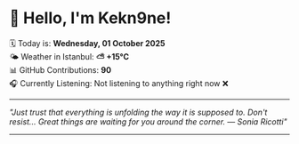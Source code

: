 # 👋 Hello, I'm Kekn9ne!

🗓️ Today is: **Wednesday, 01 October 2025**  
🌤️ Weather in Istanbul: **⛅️  +15°C**  
📊 GitHub Contributions: **90**  
🎧 Currently Listening: Not listening to anything right now ❌

---

_"Just trust that everything is unfolding the way it is supposed to. Don't resist... Great things are waiting for you around the corner. — *Sonia Ricotti*"_

---
